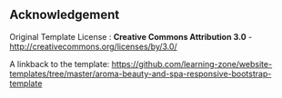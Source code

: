 ## Acknowledgement

Original Template License :
**Creative Commons Attribution 3.0** - http://creativecommons.org/licenses/by/3.0/

A linkback to the template: https://github.com/learning-zone/website-templates/tree/master/aroma-beauty-and-spa-responsive-bootstrap-template